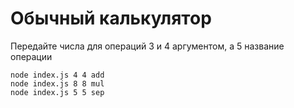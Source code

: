# Обычный калькулятор
Передайте числа для операций 3 и 4 аргументом, а 5 название операции

```shell
node index.js 4 4 add
node index.js 8 8 mul
node index.js 5 5 sep
```